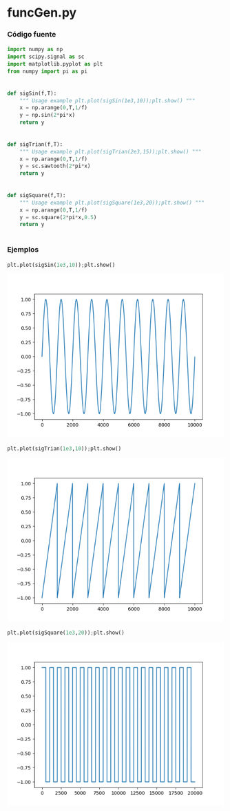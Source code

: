 # funcGen.py



### Código fuente


```python
import numpy as np
import scipy.signal as sc
import matplotlib.pyplot as plt
from numpy import pi as pi


def sigSin(f,T):
    """ Usage example plt.plot(sigSin(1e3,10));plt.show() """
    x = np.arange(0,T,1/f)
    y = np.sin(2*pi*x)
    return y


def sigTrian(f,T):
    """ Usage example plt.plot(sigTrian(2e3,15));plt.show() """    
    x = np.arange(0,T,1/f)
    y = sc.sawtooth(2*pi*x)
    return y


def sigSquare(f,T):
    """ Usage example plt.plot(sigSquare(1e3,20));plt.show() """
    x = np.arange(0,T,1/f)
    y = sc.square(2*pi*x,0.5)
    return y



```

### Ejemplos

```python
plt.plot(sigSin(1e3,10));plt.show()
```

<img src="Pics/sin.png">

```python
plt.plot(sigTrian(1e3,10));plt.show()
```

<img src="Pics/trian.png">

```python
plt.plot(sigSquare(1e3,20));plt.show()
```
<img src="Pics/square.png">
